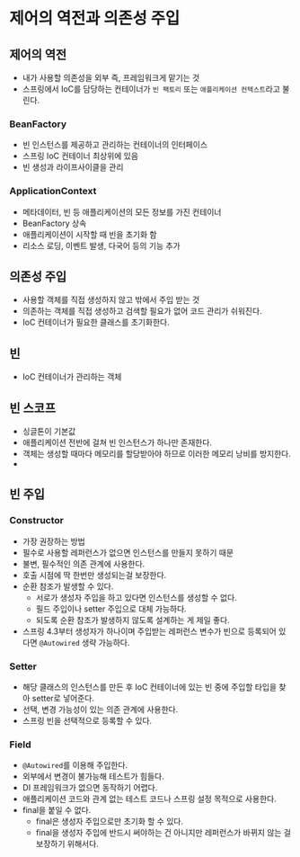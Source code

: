 # 제어의 역전과 의존성 주입
## 제어의 역전

- 내가 사용할 의존성을 외부 즉, 프레임워크게 맡기는 것
- 스프링에서 IoC를 담당하는 컨테이너가 `빈 팩토리` 또는 `애플리케이션 컨텍스트`라고 불린다.

### BeanFactory

- 빈 인스턴스를 제공하고 관리하는 컨테이너의 인터페이스
- 스프링 IoC 컨테이너 최상위에 있음
- 빈 생성과 라이프사이클을 관리

### ApplicationContext

- 메타데이터, 빈 등 애플리케이션의 모든 정보를 가진 컨테이너
- BeanFactory 상속
- 애플리케이션이 시작할 때 빈을 초기화 함
- 리소스 로딩, 이벤트 발생, 다국어 등의 기능 추가

## 의존성 주입

- 사용할 객체를 직접 생성하지 않고 밖에서 주입 받는 것
- 의존하는 객체를 직접 생성하고 검색할 필요가 없어 코드 관리가 쉬워진다.
- IoC 컨테이너가 필요한 클래스를 초기화한다.

## 빈

- IoC 컨테이너가 관리하는 객체

## 빈 스코프

- 싱글톤이 기본값
- 애플리케이션 전반에 걸쳐 빈 인스턴스가 하나만 존재한다.
- 객체는 생성할 때마다 메모리를 할당받아야 하므로 이러한 메모리 낭비를 방지한다.
- 

## 빈 주입
### Constructor

- 가장 권장하는 방법
- 필수로 사용할 레퍼런스가 없으면 인스턴스를 만들지 못하기 때문
- 불변, 필수적인 의존 관계에 사용한다.
- 호출 시점에 딱 한번만 생성되는걸 보장한다.
- 순환 참조가 발생할 수 있다.
    - 서로가 생성자 주입을 하고 있다면 인스턴스를 생성할 수 없다.
    - 필드 주입이나 setter 주입으로 대체 가능하다.
    - 되도록 순환 참조가 발생하지 않도록 설계하는 게 제일 좋다.
- 스프링 4.3부터 생성자가 하나이며 주입받는 레퍼런스 변수가 빈으로 등록되어 있다면 `@Autowired` 생략 가능하다.

### Setter

- 해당 클래스의 인스턴스를 만든 후 IoC 컨테이너에 있는 빈 중에 주입할 타입을 찾아 setter로 넣어준다.
- 선택, 변경 가능성이 있는 의존 관계에 사용한다.
- 스프링 빈을 선택적으로 등록할 수 있다.

### Field

- `@Autowired`를 이용해 주입한다.
- 외부에서 변경이 불가능해 테스트가 힘들다.
- DI 프레임워크가 없으면 동작하기 어렵다.
- 애플리케이션 코드와 관계 없는 테스트 코드나 스프링 설정 목적으로 사용한다.
- final을 붙일 수 없다.
    - final은 생성자 주입으로만 초기화 할 수 있다.
    - final을 생성자 주입에 반드시 써야하는 건 아니지만 레퍼런스가 바뀌지 않는 걸 보장하기 위해서다.
    
